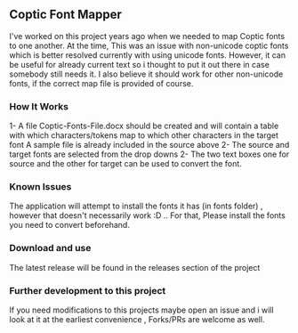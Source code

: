 ## Coptic Font Mapper

I've worked on this project years ago when we needed to map Coptic fonts to one another.
At the time, This was an issue with non-unicode coptic fonts which is better resolved currently with using unicode fonts. 
However, it can be useful for already current text so i thought to put it out there in case somebody still needs it. 
I also believe it should work for other non-unicode fonts, if the correct map file is provided of course.

### How It Works
1- A file Coptic-Fonts-File.docx should be created and will contain a table with which characters/tokens map to which other characters in the target font
A sample file is already included in the source above 
2- The source and target fonts are selected from the drop downs
2- The two text boxes one for source and the other for target can be used to convert the font.

### Known Issues
The application will attempt to install the fonts it has (in fonts folder) , however that doesn't necessarily work :D .. 
For that, Please install the fonts you need to convert beforehand.


### Download and use
The latest release will be found in the releases section of the project

### Further development to this project
If you need modifications to this projects maybe open an issue and i will look at it at the earliest convenience , Forks/PRs are welcome as well. 